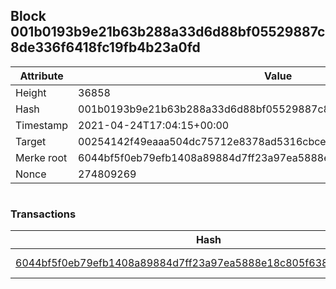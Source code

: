 ## Block 001b0193b9e21b63b288a33d6d88bf05529887c8de336f6418fc19fb4b23a0fd

Attribute | Value
--- | ---
Height | 36858
Hash | 001b0193b9e21b63b288a33d6d88bf05529887c8de336f6418fc19fb4b23a0fd
Timestamp | 2021-04-24T17:04:15+00:00
Target | 00254142f49eaaa504dc75712e8378ad5316cbcead634704b3734b6271167cc4
Merke root | 6044bf5f0eb79efb1408a89884d7ff23a97ea5888e18c805f638033c76c5f498
Nonce | 274809269

```

```

### Transactions

Hash | Amount
--- | ---
[6044bf5f0eb79efb1408a89884d7ff23a97ea5888e18c805f638033c76c5f498](6044bf5f0eb79efb1408a89884d7ff23a97ea5888e18c805f638033c76c5f498.md) | 10.00000000 SKEPTI 
